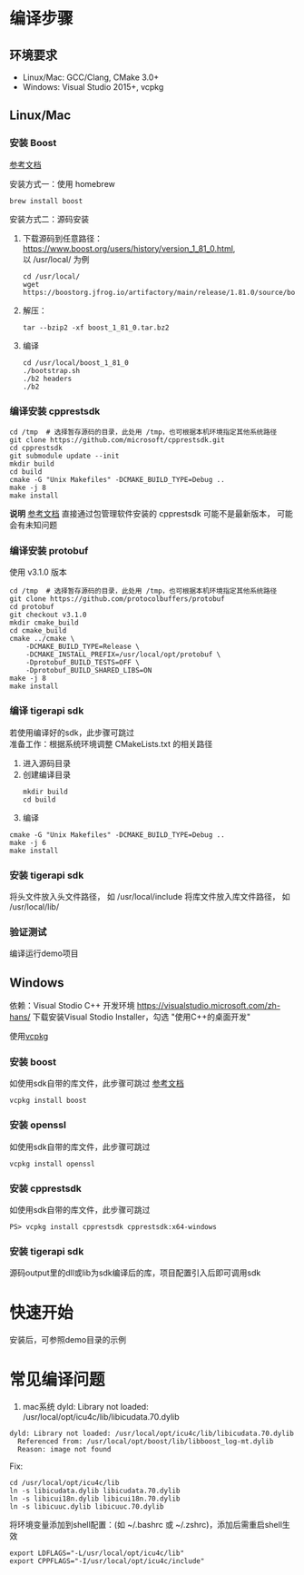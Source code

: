 # 编译步骤
## 环境要求
- Linux/Mac: GCC/Clang, CMake 3.0+
- Windows: Visual Studio 2015+, vcpkg



## Linux/Mac

### 安装 Boost
[参考文档](https://www.boost.org/doc/libs/1_81_0/more/getting_started/unix-variants.html)

安装方式一：使用 homebrew
```shell
brew install boost 
```

安装方式二：源码安装
1. 下载源码到任意路径： https://www.boost.org/users/history/version_1_81_0.html,  
   以 /usr/local/ 为例
    ```shell
    cd /usr/local/
    wget https://boostorg.jfrog.io/artifactory/main/release/1.81.0/source/boost_1_81_0.tar.bz2
    ```
2. 解压：
    ```
    tar --bzip2 -xf boost_1_81_0.tar.bz2
    ```
3. 编译
    ```shell
    cd /usr/local/boost_1_81_0
    ./bootstrap.sh
    ./b2 headers
    ./b2
    ```


### 编译安装 cpprestsdk
```
cd /tmp  # 选择暂存源码的目录，此处用 /tmp，也可根据本机环境指定其他系统路径
git clone https://github.com/microsoft/cpprestsdk.git
cd cpprestsdk
git submodule update --init
mkdir build
cd build
cmake -G "Unix Makefiles" -DCMAKE_BUILD_TYPE=Debug ..
make -j 8
make install
```

**说明**
[参考文档](https://github.com/Microsoft/cpprestsdk/wiki/Getting-Started-Tutorial)
直接通过包管理软件安装的 cpprestsdk 可能不是最新版本， 可能会有未知问题

### 编译安装 protobuf
使用 v3.1.0 版本
```
cd /tmp  # 选择暂存源码的目录，此处用 /tmp，也可根据本机环境指定其他系统路径
git clone https://github.com/protocolbuffers/protobuf
cd protobuf
git checkout v3.1.0
mkdir cmake_build
cd cmake_build
cmake ../cmake \
    -DCMAKE_BUILD_TYPE=Release \
    -DCMAKE_INSTALL_PREFIX=/usr/local/opt/protobuf \
    -Dprotobuf_BUILD_TESTS=OFF \
    -Dprotobuf_BUILD_SHARED_LIBS=ON
make -j 8
make install
```

### 编译 tigerapi sdk
若使用编译好的sdk，此步骤可跳过  
准备工作：根据系统环境调整 CMakeLists.txt 的相关路径

1. 进入源码目录
2. 创建编译目录
   ```
   mkdir build
   cd build
   ```
3. 编译
```
cmake -G "Unix Makefiles" -DCMAKE_BUILD_TYPE=Debug ..
make -j 6
make install
```

### 安装 tigerapi sdk
将头文件放入头文件路径， 如 /usr/local/include
将库文件放入库文件路径， 如 /usr/local/lib/


### 验证测试
编译运行demo项目



## Windows
依赖：Visual Stodio C++ 开发环境 https://visualstudio.microsoft.com/zh-hans/
下载安装Visual Stodio Installer，勾选 "使用C++的桌面开发"

使用[vcpkg](https://vcpkg.io/en/getting-started.html)


### 安装 boost
如使用sdk自带的库文件，此步骤可跳过
[参考文档](https://www.boost.org/doc/libs/1_81_0/more/getting_started/windows.html)
``` 
vcpkg install boost
```

### 安装 openssl
如使用sdk自带的库文件，此步骤可跳过
``` 
vcpkg install openssl
```

### 安装 cpprestsdk
如使用sdk自带的库文件，此步骤可跳过
```
PS> vcpkg install cpprestsdk cpprestsdk:x64-windows
```

### 安装 tigerapi sdk
源码output里的dll或lib为sdk编译后的库，项目配置引入后即可调用sdk





# 快速开始
安装后，可参照demo目录的示例



# 常见编译问题
1. mac系统 dyld: Library not loaded: /usr/local/opt/icu4c/lib/libicudata.70.dylib
``` 
dyld: Library not loaded: /usr/local/opt/icu4c/lib/libicudata.70.dylib
  Referenced from: /usr/local/opt/boost/lib/libboost_log-mt.dylib
  Reason: image not found
```
Fix:
``` 
cd /usr/local/opt/icu4c/lib
ln -s libicudata.dylib libicudata.70.dylib
ln -s libicui18n.dylib libicui18n.70.dylib
ln -s libicuuc.dylib libicuuc.70.dylib
```
将环境变量添加到shell配置：(如 ~/.bashrc 或 ~/.zshrc)，添加后需重启shell生效
```shell
export LDFLAGS="-L/usr/local/opt/icu4c/lib"
export CPPFLAGS="-I/usr/local/opt/icu4c/include"
```


